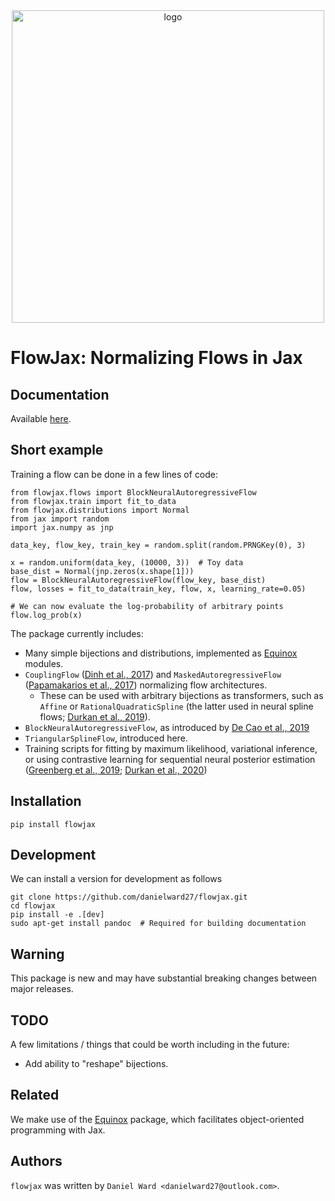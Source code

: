 <div align="center">
<img src="./flowjax_logo.png?raw=true" alt="logo" width="500" ></img>
</div>

# FlowJax: Normalizing Flows in Jax

## Documentation
Available [here](https://danielward27.github.io/flowjax/index.html).

## Short example
Training a flow can be done in a few lines of code:

```
from flowjax.flows import BlockNeuralAutoregressiveFlow
from flowjax.train import fit_to_data
from flowjax.distributions import Normal
from jax import random
import jax.numpy as jnp

data_key, flow_key, train_key = random.split(random.PRNGKey(0), 3)

x = random.uniform(data_key, (10000, 3))  # Toy data
base_dist = Normal(jnp.zeros(x.shape[1]))
flow = BlockNeuralAutoregressiveFlow(flow_key, base_dist)
flow, losses = fit_to_data(train_key, flow, x, learning_rate=0.05)

# We can now evaluate the log-probability of arbitrary points
flow.log_prob(x)
```

The package currently includes:
- Many simple bijections and distributions, implemented as [Equinox](https://arxiv.org/abs/2111.00254) modules.
- `CouplingFlow` ([Dinh et al., 2017](https://arxiv.org/abs/1605.08803)) and `MaskedAutoregressiveFlow` ([Papamakarios et al., 2017](https://arxiv.org/abs/1705.07057v4)) normalizing flow architectures.
    - These can be used with arbitrary bijections as transformers, such as `Affine` or `RationalQuadraticSpline` (the latter used in neural spline flows; [Durkan et al., 2019](https://arxiv.org/abs/1906.04032)). 
- `BlockNeuralAutoregressiveFlow`, as introduced by [De Cao et al., 2019](https://arxiv.org/abs/1904.04676)
- `TriangularSplineFlow`, introduced here.
- Training scripts for fitting by maximum likelihood, variational inference, or using contrastive learning for sequential neural posterior estimation ([Greenberg et al., 2019](https://arxiv.org/abs/1905.07488); [Durkan et al., 2020](https://arxiv.org/abs/2002.03712]))

## Installation
```
pip install flowjax
```

## Development
We can install a version for development as follows
```
git clone https://github.com/danielward27/flowjax.git
cd flowjax
pip install -e .[dev]
sudo apt-get install pandoc  # Required for building documentation
```

## Warning
This package is new and may have substantial breaking changes between major releases.

## TODO
A few limitations / things that could be worth including in the future:
- Add ability to "reshape" bijections.

## Related
We make use of the [Equinox](https://arxiv.org/abs/2111.00254) package, which facilitates object-oriented programming with Jax. 

## Authors
`flowjax` was written by `Daniel Ward <danielward27@outlook.com>`.

